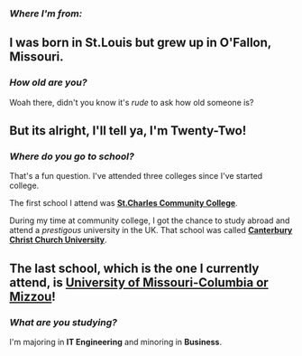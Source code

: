 ### **_Where I'm from:_**
I was born in **St.Louis** but grew up in **O'Fallon, Missouri**.
---
### **_How old are you?_**
Woah there, didn't you know it's _rude_ to ask how old someone is? 

But its alright, I'll tell ya, I'm Twenty-Two!
---
### **_Where do you go to school?_**
That's a fun question. I've attended three colleges since I've started college.

The first school I attend was [**St.Charles Community College**](https://www.stchas.edu/).

During my time at community college, I got the chance to study abroad and attend a _prestigous_ university in the UK.
That school was called [**Canterbury Christ Church University**](https://www.canterbury.ac.uk/).

The last school, which is the one I currently attend, is [**University of Missouri-Columbia or Mizzou**](https://missouri.edu/)!
---
### **_What are you studying?_**
I'm majoring in **IT Engineering** and minoring in **Business**.
